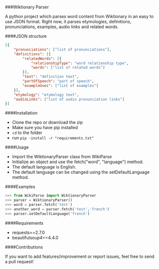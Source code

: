 ###Wiktionary Parser

A python project which parses word content from Wiktionary in an easy to use JSON format.
Right now, it parses etymologies, definitions, pronunciations, examples, audio links and related words.


####JSON structure

```json
[{
    "pronunciations": ["list of pronunciations"],
    "definitions": [{
        "relatedWords": [{
            "relationshipType": "word relationship type",
            "words": ["list of related words"]
        }],
        "text": "definition text",
        "partOfSpeech": "part of speech",
        "exampleUses": ["list of examples"]
    }],
    "etymology": "etymology text",
    "audioLinks": ["list of audio pronunciation links"]
}]
```

####Installation

* Clone the repo or download the zip
* Make sure you have pip installed
* `cd` to the folder
* run `pip -install -r "requirements.txt"`

####Usage

 - Import the WiktionaryParser class from WikiParse
 - Initialize an object and use the fetch("word", "language") method.
 - The default language is English.
 - The default language can be changed using the setDefaultLanguage method.

####Examples

```python
>>> from WikiParse import WiktionaryParser
>>> parser = WiktionaryParser()
>>> word = parser.fetch('test')
>>> another_word = parser.fetch('test','french')
>>> parser.setDefaultLanguage('french')
```

####Requirements

 - requests==2.7.0
 - beautifulsoup4==4.4.0

####Contributions

If you want to add features/improvement or report issues, feel free to send a pull request!
